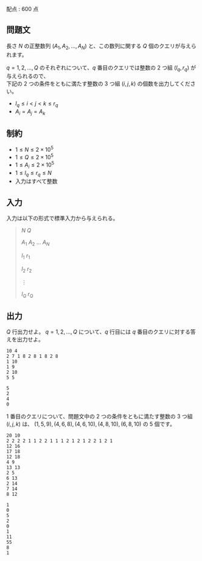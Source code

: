 配点 : $600$ 点

## 問題文

長さ $N$ の正整数列 $(A_1, A_2, \ldots, A_N)$ と、この数列に関する $Q$ 個のクエリが与えられます。

$q = 1, 2, \ldots, Q$ のそれぞれについて、$q$ 番目のクエリでは整数の $2$ つ組 $(l_q, r_q)$ が与えられるので、<br>
下記の $2$ つの条件をともに満たす整数の $3$ つ組 $(i, j, k)$ の個数を出力してください。

- $l_q \leq i \lt j \lt k \leq r_q$
- $A_i = A_j = A_k$

## 制約

- $1 \leq N \leq 2 \times 10^5$
- $1 \leq Q \leq 2 \times 10^5$
- $1 \leq A_i \leq 2 \times 10^5$
- $1 \leq l_q \leq r_q \leq N$
- 入力はすべて整数

## 入力

入力は以下の形式で標準入力から与えられる。

> $N$ $Q$
> 
> $A_1$ $A_2$ $\ldots$ $A_N$
> 
> $l_1$ $r_1$
> 
> $l_2$ $r_2$
> 
> $\vdots$
> 
> $l_Q$ $r_Q$

## 出力

$Q$ 行出力せよ。
$q = 1, 2, \ldots, Q$ について、$q$ 行目には $q$ 番目のクエリに対する答えを出力せよ。

```input1
10 4
2 7 1 8 2 8 1 8 2 8
1 10
1 9
2 10
5 5
```

```output1
5
2
4
0
```

$1$ 番目のクエリについて、問題文中の $2$ つの条件をともに満たす整数の $3$ つ組 $(i, j, k)$ は、
$(1, 5, 9), (4, 6, 8), (4, 6, 10), (4, 8, 10), (6, 8, 10)$ の $5$ 個です。

```input2
20 10
2 2 2 2 1 1 2 2 1 1 1 2 1 2 1 2 2 1 2 1
12 16
17 18
12 18
4 9
13 13
2 5
6 13
2 14
7 14
8 12
```

```output2
1
0
5
2
0
1
11
55
8
1
```